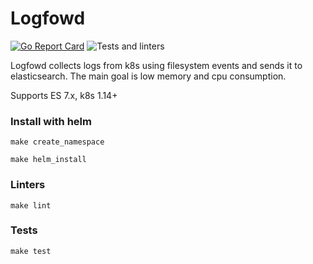 # Logfowd

[![Go Report Card](https://goreportcard.com/badge/github.com/soulgarden/logfowd)](https://goreportcard.com/report/github.com/soulgarden/logfowd)
![Tests and linters](https://github.com/soulgarden/logfowd/actions/workflows/main.yml/badge.svg)

Logfowd collects logs from k8s using filesystem events and sends it to elasticsearch. The main goal is low memory and cpu consumption.

Supports ES 7.x, k8s 1.14+

### Install with helm
    make create_namespace

    make helm_install

### Linters

    make lint

### Tests

    make test
